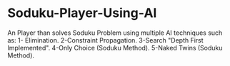# Soduku-Player-Using-AI

An Player than solves Soduku Problem using multiple AI techniques such as:
1- Elimination.
2-Constraint Propagation.
3-Search "Depth First Implemented".
4-Only Choice (Soduku Method).
5-Naked Twins (Soduku Method).
